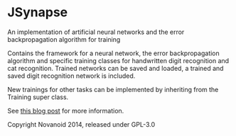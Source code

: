 JSynapse
========

An implementation of artificial neural networks and the error backpropagation algorithm for training


Contains the framework for a neural network, the error backpropagation algorithm and specific training classes for handwritten digit recognition and cat recognition. Trained networks can be saved and loaded, a trained and saved digit recognition network is included.

New trainings for other tasks can be implemented by inheriting from the Training super class.

See <a href="http://novanoid.github.io/2014/09/26/training-a-neural-network-to-recognize-handwritten-digits/">this blog post</a> for more information.

Copyright Novanoid 2014, released under GPL-3.0

